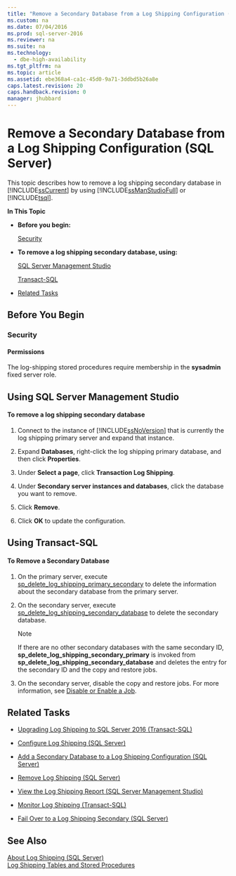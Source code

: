 ```yaml
---
title: "Remove a Secondary Database from a Log Shipping Configuration (SQL Server)"
ms.custom: na
ms.date: 07/04/2016
ms.prod: sql-server-2016
ms.reviewer: na
ms.suite: na
ms.technology: 
  - dbe-high-availability
ms.tgt_pltfrm: na
ms.topic: article
ms.assetid: ebe368a4-ca1c-45d0-9a71-3ddbd5b26a8e
caps.latest.revision: 20
caps.handback.revision: 0
manager: jhubbard
---
```

# Remove a Secondary Database from a Log Shipping Configuration (SQL Server)
This topic describes how to remove a log shipping secondary database in [!INCLUDE[ssCurrent](../../Topics/TopicNameContainA/tokens/ssCurrent_md.md)] by using [!INCLUDE[ssManStudioFull](../../Topics/TopicNameContainA/tokens/ssManStudioFull_md.md)] or [!INCLUDE[tsql](../../Topics/TopicNameContainA/tokens/tsql_md.md)].  
  
 **In This Topic**  
  
-   **Before you begin:**  
  
     [Security](#Security)  
  
-   **To remove a log shipping secondary database, using:**  
  
     [SQL Server Management Studio](#SSMSProcedure)  
  
     [Transact-SQL](#TsqlProcedure)  
  
-   [Related Tasks](#RelatedTasks)  
  
##  <a name="BeforeYouBegin"></a> Before You Begin  
  
###  <a name="Security"></a> Security  
  
####  <a name="Permissions"></a> Permissions  
 The log-shipping stored procedures require membership in the **sysadmin** fixed server role.  
  
##  <a name="SSMSProcedure"></a> Using SQL Server Management Studio  
  
#### To remove a log shipping secondary database  
  
1.  Connect to the instance of [!INCLUDE[ssNoVersion](../../Topics/TopicNameContainA/tokens/ssNoVersion_md.md)] that is currently the log shipping primary server and expand that instance.  
  
2.  Expand **Databases**, right-click the log shipping primary database, and then click **Properties**.  
  
3.  Under **Select a page**, click **Transaction Log Shipping**.  
  
4.  Under **Secondary server instances and databases**, click the database you want to remove.  
  
5.  Click **Remove**.  
  
6.  Click **OK** to update the configuration.  
  
##  <a name="TsqlProcedure"></a> Using Transact-SQL  
  
#### To Remove a Secondary Database  
  
1.  On the primary server, execute [sp_delete_log_shipping_primary_secondary](assetId:///d6f71a12-f7b1-4a1c-9639-a533b8287b0c) to delete the information about the secondary database from the primary server.  
  
2.  On the secondary server, execute [sp_delete_log_shipping_secondary_database](assetId:///c71b21c0-ec04-4fbd-9735-01128b736935) to delete the secondary database.  
  
    > [!NOTE]  
    >  If there are no other secondary databases with the same secondary ID, **sp_delete_log_shipping_secondary_primary** is invoked from **sp_delete_log_shipping_secondary_database** and deletes the entry for the secondary ID and the copy and restore jobs.  
  
3.  On the secondary server, disable the copy and restore jobs. For more information, see [Disable or Enable a Job](assetId:///5041261f-0c32-4d4a-8bee-59a6c16200dd).  
  
##  <a name="RelatedTasks"></a> Related Tasks  
  
-   [Upgrading Log Shipping to SQL Server 2016 (Transact-SQL)](../../Topics/TopicNameNotContainA/Upgrading-Log-Shipping-to-SQL-Server-2016--Transact-SQL-.md)  
  
-   [Configure Log Shipping (SQL Server)](../../Topics/TopicNameNotContainA/Configure-Log-Shipping--SQL-Server-.md)  
  
-   [Add a Secondary Database to a Log Shipping Configuration (SQL Server)](../../Topics/TopicNameContainA/Add-a-Secondary-Database-to-a-Log-Shipping-Configuration--SQL-Server-.md)  
  
-   [Remove Log Shipping (SQL Server)](../../Topics/TopicNameNotContainA/Remove-Log-Shipping--SQL-Server-.md)  
  
-   [View the Log Shipping Report (SQL Server Management Studio)](../../Topics/TopicNameNotContainA/View-the-Log-Shipping-Report--SQL-Server-Management-Studio-.md)  
  
-   [Monitor Log Shipping (Transact-SQL)](../../Topics/TopicNameNotContainA/Monitor-Log-Shipping--Transact-SQL-.md)  
  
-   [Fail Over to a Log Shipping Secondary (SQL Server)](../../Topics/TopicNameContainA/Fail-Over-to-a-Log-Shipping-Secondary--SQL-Server-.md)  
  
## See Also  
 [About Log Shipping (SQL Server)](../../Topics/TopicNameNotContainA/About-Log-Shipping--SQL-Server-.md)   
 [Log Shipping Tables and Stored Procedures](../../Topics/TopicNameNotContainA/Log-Shipping-Tables-and-Stored-Procedures.md)